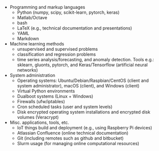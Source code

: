 - Programming and markup languages
    - Python (numpy, scipy, scikit-learn, pytorch, keras)
    - Matlab/Octave
    - bash
    - LaTeX (e.g., technical documentation and presentations) 
    - YAML
    - Markdown
- Machine learning methods
    - unsupervised and supervised problems
    - classification and regression problems
    - time series analysis/forecasting, and anomaly detection. Tools e.g.: sklearn, gluonts, pytorch, and Keras/Tensorflow (artificial neural networks)
- System administration
    - Operating systems: Ubuntu/Debian/Raspbian/CentOS (client and system administrator), macOS (client), and Windows (client)
    - Virtual Python environments
    - Dualboot systems (Linux + Windows)
    - Firewalls (ufw/iptables)
    - Cron scheduled tasks (user and system levels)
    - Disk encrypted operating system installations and encrypted disk volumes (Veracrypt)
- Misc. applications, tools, etc.
     - IoT things build and deployment (e.g., using Raspberry Pi devices)
     - Atlassian Confluence (online technical documentation)
     - Git (including remotes such as github and bitbucket)
     - Slurm usage (for managing online computational resources)
     
